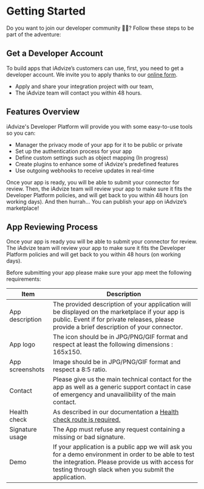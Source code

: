 # Getting Started
Do you want to join our developer community 🤘🏽? Follow these steps to be part of the adventure:

## Get a Developer Account
To build apps that iAdvize’s customers can use, first, you need to get a developer account.
We invite you to apply thanks to our [online form](https://docs.google.com/forms/d/e/1FAIpQLSfKbBBwHtXU60D0bw6dPejF1_h2VBiPAf60LpQWtJ7h6dvXeg/viewform?usp=sf_link).

* Apply and share your integration project with our team,
* The iAdvize team will contact you within 48 hours.

## Features Overview
iAdvize's Developer Platform will provide you with some easy-to-use tools so you can:

* Manager the privacy mode of your app for it to be public or private
* Set up the authentication process for your app
* Define custom settings such as object mapping (In progress)
* Create plugins to enhance some of iAdvize's predefined features
* Use outgoing webhooks to receive updates in real-time

Once your app is ready, you will be able to submit your connector for review.
Then, the iAdvize team will review your app to make sure it fits the Developer Platform policies, and will get back to you within 48 hours (on working days).
And then hurrah... You can publish your app on iAdvize’s marketplace!

## App Reviewing Process

Once your app is ready you will be able to submit your connector for review. The iAdvize team will review your app to make sure it fits the Developer Platform policies and will get back to you within 48 hours (on working days).

Before submitting your app please make sure your app meet the following requirements:

| Item                           | Description                  |
| ------------------------------ | ---------------------------- |
| App description      | The provided description of your application will be displayed on the marketplace if your app is public. Event if for private releases, please provide a brief description of your connector. |
| App logo             | The icon should be in JPG/PNG/GIF format and respect at least the following dimensions : 165x150. |
| App screenshots      | Image should be in JPG/PNG/GIF format and respect a 8:5 ratio. |
| Contact | Please give us the main technical contact for the app as well as a generic support contact in case of emergency and unavailibility of the main contact. |
| Health check   | As described in our documentation a [Health check route is required.](https://developers.iadvize.com/documentation/build-apps#health-check) |
| Signature usage  | The App must refuse any request containing a missing or bad signature. |
| Demo                        | If your application is a public app we will ask you for a demo environment in order to be able to test the integration. Please provide us with access for testing through slack when you submit the application.  |
